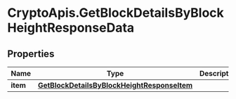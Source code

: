 # CryptoApis.GetBlockDetailsByBlockHeightResponseData

## Properties

Name | Type | Description | Notes
------------ | ------------- | ------------- | -------------
**item** | [**GetBlockDetailsByBlockHeightResponseItem**](GetBlockDetailsByBlockHeightResponseItem.md) |  | 


